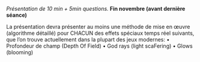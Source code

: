 *Présentation de 10 min + 5min questions.* **Fin novembre (avant dernière séance)**

La présentation devra présenter au moins une méthode de mise en œuvre (algorithme détaillé) pour CHACUN des effets spéciaux temps réel suivants, que l’on trouve actuellement dans la plupart des jeux modernes: 
•  Profondeur de champ (Depth Of Field) 
•  God rays (light scaFering) 
•  Glows (blooming) 